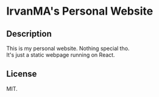 # IrvanMA's Personal Website
## Description
This is my personal website. Nothing special tho.  
It's just a static webpage running on React.
## License
MIT.